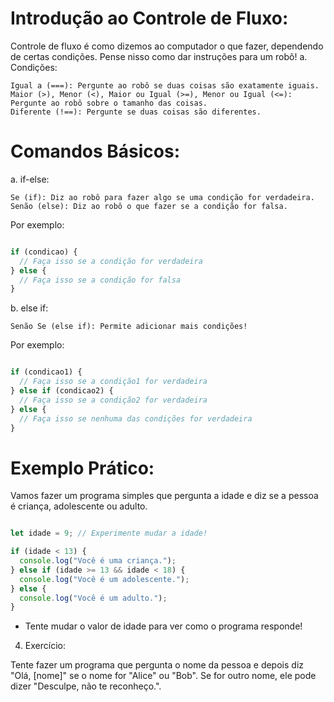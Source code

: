 # Introdução ao Controle de Fluxo:

Controle de fluxo é como dizemos ao computador o que fazer, dependendo de certas condições. Pense nisso como dar instruções para um robô!
a. Condições:

    Igual a (===): Pergunte ao robô se duas coisas são exatamente iguais.
    Maior (>), Menor (<), Maior ou Igual (>=), Menor ou Igual (<=): Pergunte ao robô sobre o tamanho das coisas.
    Diferente (!==): Pergunte se duas coisas são diferentes.

# Comandos Básicos:
a. if-else:

    Se (if): Diz ao robô para fazer algo se uma condição for verdadeira.
    Senão (else): Diz ao robô o que fazer se a condição for falsa.

Por exemplo:

```javascript

if (condicao) {
  // Faça isso se a condição for verdadeira
} else {
  // Faça isso se a condição for falsa
}
```

b. else if:

    Senão Se (else if): Permite adicionar mais condições!

Por exemplo:

```javascript

if (condicao1) {
  // Faça isso se a condição1 for verdadeira
} else if (condicao2) {
  // Faça isso se a condição2 for verdadeira
} else {
  // Faça isso se nenhuma das condições for verdadeira
}
```

# Exemplo Prático:

Vamos fazer um programa simples que pergunta a idade e diz se a pessoa é criança, adolescente ou adulto.

```javascript

let idade = 9; // Experimente mudar a idade!

if (idade < 13) {
  console.log("Você é uma criança.");
} else if (idade >= 13 && idade < 18) {
  console.log("Você é um adolescente.");
} else {
  console.log("Você é um adulto.");
}
```

- Tente mudar o valor de idade para ver como o programa responde!

4. Exercício:

Tente fazer um programa que pergunta o nome da pessoa e depois diz "Olá, [nome]" se o nome for "Alice" ou "Bob". Se for outro nome, ele pode dizer "Desculpe, não te reconheço.".